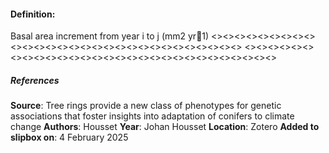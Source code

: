 #### **Definition**:
Basal area increment from year i to j (mm2 yr1)
<><><><><><><><><><><><><><><><><><><><><><><><><><><><><>
<><><><><><><><><><><><><><><><><><><><><><><><><><><><><>
##### References
**Source**: Tree rings provide a new class of phenotypes for genetic associations that foster insights into adaptation of conifers to climate change
**Authors**: Housset
**Year**: Johan Housset
**Location**: Zotero
**Added to slipbox on**: 4 February 2025